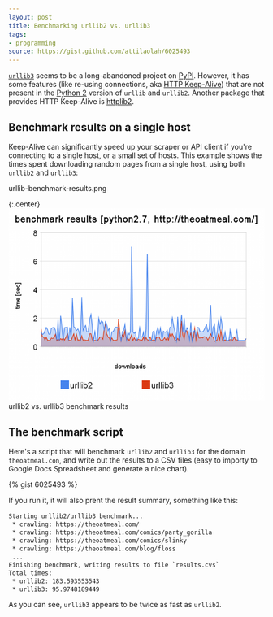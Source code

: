 ```yaml
---
layout: post
title: Benchmarking urllib2 vs. urllib3
tags:
- programming
source: https://gist.github.com/attilaolah/6025493
---
```


[`urllib3`][1] seems to be a long-abandoned project on [PyPI][2]. However, it
has some features (like re-using connections, aka [HTTP Keep-Alive][3]) that
are not present in the [Python 2][4] version of `urllib` and `urllib2`.
Another package that provides HTTP Keep-Alive is [httplib2][5].

[1]: https://pypi.python.org/pypi/urllib3
[2]: https://pypi.python.org/pypi/
[3]: https://en.wikipedia.org/wiki/Keepalive
[4]: https://www.python.org/
[5]: https://pypi.python.org/pypi/httplib2

## Benchmark results on a single host

Keep-Alive can significantly speed up your scraper or API client if you're
connecting to a single host, or a small set of hosts. This example shows the
times spent downloading random pages from a single host, using both `urllib2`
and `urllib3`:

urllib-benchmark-results.png

{:.center}
![urllib2 vs. urllib3 benchmark results][6]
urllib2 vs. urllib3 benchmark results

[6]: /images/2010/urllib-benchmark-results.png

## The benchmark script

Here's a script that will benchmark `urllib2` and `urllib3` for the domain
`theoatmeal.con`, and write out the results to a CSV files (easy to importy to
Google Docs Spreadsheet and generate a nice chart).

{% gist 6025493 %}

If you run it, it will also prent the result summary, something like this:

    Starting urllib2/urllib3 benchmark...
     * crawling: https://theoatmeal.com/
     * crawling: https://theoatmeal.com/comics/party_gorilla
     * crawling: https://theoatmeal.com/comics/slinky
     * crawling: https://theoatmeal.com/blog/floss
     ...
    Finishing benchmark, writing results to file `results.cvs`
    Total times:
     * urllib2: 183.593553543
     * urllib3: 95.9748189449

As you can see, `urllib3` appears to be twice as fast as `urllib2`.
